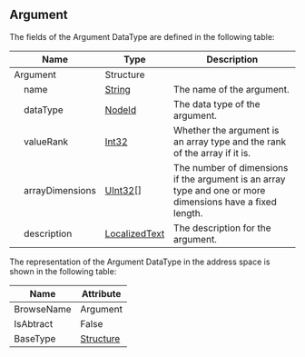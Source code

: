 <!-- datatype -->
## Argument
<!-- end of description -->
The fields of the Argument DataType are defined in the following table:  

|Name|Type|Description|
|---|---|---|
|Argument|Structure||
|&nbsp;&nbsp;&nbsp;&nbsp;name|[String](../../../Part3/DataTypes/String/readme.md)|The name of the argument.|
|&nbsp;&nbsp;&nbsp;&nbsp;dataType|[NodeId](../../../Part3/DataTypes/NodeId/readme.md)|The data type of the argument.|
|&nbsp;&nbsp;&nbsp;&nbsp;valueRank|[Int32](../../../Part3/DataTypes/Int32/readme.md)|Whether the argument is an array type and the rank of the array if it is.|
|&nbsp;&nbsp;&nbsp;&nbsp;arrayDimensions|[UInt32](../../../Part3/DataTypes/UInt32/readme.md)[]|The number of dimensions if the argument is an array type and one or more dimensions have a fixed length.|
|&nbsp;&nbsp;&nbsp;&nbsp;description|[LocalizedText](../../../Part3/DataTypes/LocalizedText/readme.md)|The description for the argument.|

The representation of the Argument DataType in the address space is shown in the following table:  

|Name|Attribute|
|---|---|
|BrowseName|Argument|
|IsAbtract|False|
|BaseType|[Structure](../../../Part3/DataTypes/Structure/readme.md)|

